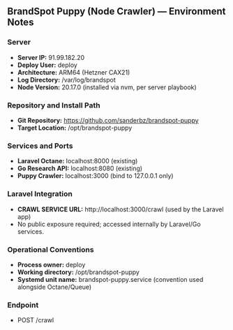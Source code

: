 ## BrandSpot Puppy (Node Crawler) — Environment Notes

### Server
- **Server IP:** 91.99.182.20
- **Deploy User:** deploy
- **Architecture:** ARM64 (Hetzner CAX21)
- **Log Directory:** /var/log/brandspot
- **Node Version:** 20.17.0 (installed via nvm, per server playbook)

### Repository and Install Path
- **Git Repository:** https://github.com/sanderbz/brandspot-puppy
- **Target Location:** /opt/brandspot-puppy

### Services and Ports
- **Laravel Octane:** localhost:8000 (existing)
- **Go Research API:** localhost:8080 (existing)
- **Puppy Crawler:** localhost:3000 (bind to 127.0.0.1 only)

### Laravel Integration
- **CRAWL SERVICE URL:** http://localhost:3000/crawl (used by the Laravel app)
- No public exposure required; accessed internally by Laravel/Go services.

### Operational Conventions
- **Process owner:** deploy
- **Working directory:** /opt/brandspot-puppy
- **Systemd unit name:** brandspot-puppy.service (convention used alongside Octane/Queue)

### Endpoint
- POST /crawl
